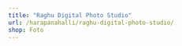 ```yaml
---
title: "Raghu Digital Photo Studio"
url: /harapanahalli/raghu-digital-photo-studio/
shop: Foto
---
```

